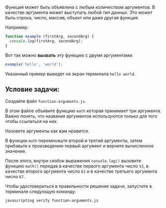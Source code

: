 Функция может быть объявлена с любым количеством аргументов. В качестве аргумента может выступать любой тип данных. Это может быть строка, число, массив, объект или даже другая функция.

Например:

```js
function example (firstArg, secondArg) {
  console.log(firstArg, secondArg);
}
```

Вот так можно **вызвать** эту функцию с двумя аргументами:

```js
example('hello', 'world');
```

Указанный пример выведет на экран терминала `hello world`.

## Условие задачи:

Создайте файл `function-arguments.js`.

В этом файле объявите функцию `math` которая принимает три аргумента. Важно понять, что названия аргументов используются только для того чтобы ссылаться на них.

Назовите аргументы как вам нравится.

В функции `math` перемножьте второй и третий аргументы, затем прибавьте к произведению первый аргумент и верните вычисленное значение.

После этого, внутри скобок выражения `console.log()` вызовите функцию `math()` передав в качестве первого аргумента число `53`, в качестве второго аргумента число `61` и в качестве третьего аргумента число `67`.

Чтобы удостовериться в правильности решения задачи, запустите в терминале следующую команду:

```bash
javascripting verify function-arguments.js
```